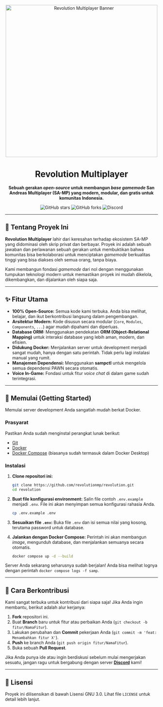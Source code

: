 <p align="center">
  <img src="https://i.imgur.com/qtsmsG1.png" alt="Revolution Multiplayer Banner" width="500"/>
</p>

<h1 align="center">Revolution Multiplayer</h1>

<p align="center">
  <strong>Sebuah gerakan <em>open-source</em> untuk membangun <em>base gamemode</em> San Andreas Multiplayer (SA-MP) yang modern, modular, dan gratis untuk komunitas Indonesia.</strong>
</p>

<p align="center">
  <img alt="GitHub stars" src="https://img.shields.io/github/stars/revolutionmp/revolution?style=for-the-badge&logo=github">
  <img alt="GitHub forks" src="https://img.shields.io/github/forks/revolutionmp/revolution?style=for-the-badge&logo=github">
  <img alt="Discord" src="https://img.shields.io/discord/364749324833390593?style=for-the-badge&logo=discord&label=Discord">
</p>

---

## 📜 Tentang Proyek Ini

**Revolution Multiplayer** lahir dari keresahan terhadap ekosistem SA-MP yang didominasi oleh skrip privat dan berbayar. Proyek ini adalah sebuah jawaban dan perlawanan sebuah gerakan untuk membuktikan bahwa komunitas bisa berkolaborasi untuk menciptakan *gamemode* berkualitas tinggi yang bisa diakses oleh semua orang, tanpa biaya.

Kami membangun fondasi *gamemode* dari nol dengan menggunakan tumpukan teknologi modern untuk memastikan proyek ini mudah dikelola, dikembangkan, dan dijalankan oleh siapa saja.

---

## ✨ Fitur Utama

* **100% Open-Source:** Semua kode kami terbuka. Anda bisa melihat, belajar, dan ikut berkontribusi langsung dalam pengembangan.
* **Arsitektur Modern:** Kode disusun secara modular (`Core`, `Modules`, `Components`, `...`) agar mudah dipahami dan diperluas.
* **Database ORM:** Menggunakan pendekatan **ORM (Object-Relational Mapping)** untuk interaksi database yang lebih aman, modern, dan efisien.
* **Didukung Docker:** Menjalankan server untuk development menjadi sangat mudah, hanya dengan satu perintah. Tidak perlu lagi instalasi manual yang rumit.
* **Manajemen Dependensi:** Menggunakan **sampctl** untuk mengelola semua dependensi PAWN secara otomatis.
* **Voice In-Game:** Fondasi untuk fitur *voice chat* di dalam game sudah terintegrasi.

---

## 🚀 Memulai (Getting Started)

Memulai server development Anda sangatlah mudah berkat Docker.

### Prasyarat

Pastikan Anda sudah menginstal perangkat lunak berikut:
* [Git](https://git-scm.com/downloads)
* [Docker](https://www.docker.com/products/docker-desktop/)
* [Docker Compose](https://docs.docker.com/compose/install/) (biasanya sudah termasuk dalam Docker Desktop)

### Instalasi

1.  **Clone repositori ini:**
    ```bash
    git clone https://github.com/revolutionmp/revolution.git
    cd revolution
    ```

2.  **Buat file konfigurasi environment:**
    Salin file contoh `.env.example` menjadi `.env`. File ini akan menyimpan semua konfigurasi rahasia Anda.
    ```bash
    cp .env.example .env
    ```

3.  **Sesuaikan file `.env`:**
    Buka file `.env` dan isi semua nilai yang kosong, terutama password untuk database.

4.  **Jalankan dengan Docker Compose:**
    Perintah ini akan membangun *image*, mengunduh database, dan menjalankan semuanya secara otomatis.
    ```bash
    docker compose up -d --build
    ```

Server Anda sekarang seharusnya sudah berjalan! Anda bisa melihat lognya dengan perintah `docker compose logs -f samp`.

---

## 🤝 Cara Berkontribusi

Kami sangat terbuka untuk kontribusi dari siapa saja! Jika Anda ingin membantu, berikut adalah alur kerjanya:

1.  **Fork** repositori ini.
2.  Buat **Branch** baru untuk fitur atau perbaikan Anda (`git checkout -b fitur/NamaFitur`).
3.  Lakukan perubahan dan **Commit** pekerjaan Anda (`git commit -m 'feat: Menambahkan fitur X'`).
4.  **Push** ke branch Anda (`git push origin fitur/NamaFitur`).
5.  Buka sebuah **Pull Request**.

Jika Anda punya ide atau ingin berdiskusi sebelum mulai mengerjakan sesuatu, jangan ragu untuk bergabung dengan server **[Discord](https://discord.gg/ppByTcfZ8j)** kami!

---

## 📄 Lisensi

Proyek ini dilisensikan di bawah Lisensi GNU 3.0. Lihat file `LICENSE` untuk detail lebih lanjut.
